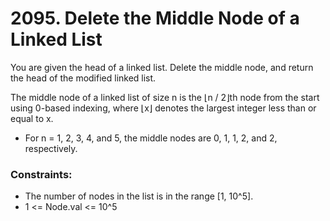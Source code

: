 # 2095. Delete the Middle Node of a Linked List

You are given the head of a linked list. Delete the middle node, and return the head of the modified linked list.

The middle node of a linked list of size n is the ⌊n / 2⌋th node from the start using 0-based indexing, where ⌊x⌋ denotes the largest integer less than or equal to x.

* For n = 1, 2, 3, 4, and 5, the middle nodes are 0, 1, 1, 2, and 2, respectively.

### Constraints:

* The number of nodes in the list is in the range [1, 10^5].
* 1 <= Node.val <= 10^5
